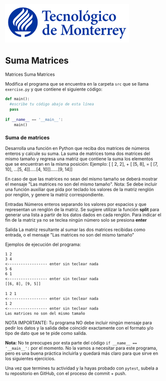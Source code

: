 ![Tec de Monterrey](../../images/logotecmty.png)
# Suma Matrices
Matrices Suma Matrices

Modifica el programa que se encuentra en la carpeta `src` que se llama `exercise.py` y que contiene el siguiente código:

```python
def main():
  #escribe tu código abajo de esta línea
  pass

if __name__ == '__main__':
    main()
```

<h3>Suma de matrices</h3>
Desarrolla una función en Python que reciba dos matrices de números enteros y calcule su suma.
La suma de matrices toma dos matrices del mismo tamaño y regresa una matriz que contiene la suma los elementos que se encuentran en la misma posición:
Ejemplo:
 [ [ 2,   2], + [ [5,  8],  = [ [7, 10],
...[5,    4]].....[4, 10]]......[9, 14]]

En caso de que las matrices no sean del mismo tamaño se deberá mostrar el mensaje "Las matrices no son del mismo tamaño". 
Nota: Se debe incluir una función auxiliar que pida por teclado los valores de la matriz renglón por renglón, y genere la matriz correspondiente.

Entradas 
Números enteros separando los valores por espacios y que representan un renglón de la matriz.
Se sugiere utilizar la función <b>split</b> para generar una lista a partir de los datos dados en cada renglón. Para indicar el fin de la matriz ya no se teclea ningún número solo se presiona <b>enter</b>

Salida
La matriz resultante al sumar las dos matrices recibidas como entrada, o  el mensaje "Las matrices no son del mismo tamaño"

Ejemplos de ejecución del programa:
```
1 2
3 4
<------------------ enter sin teclear nada
5 6
6 1
<------------------ enter sin teclear nada
[[6, 8], [9, 5]]

1 2 1
<------------------ enter sin teclear nada
1 2
<------------------ enter sin teclear nada
Las matrices no son del mismo tamaño
```
NOTA IMPORTANTE: Tu programa NO debe incluir ningún mensaje para pedir los datos y la salida debe coincidir exactamente con el formato y/o tipo de dato que se te pide como salida.

**Nota:** No te preocupes por esta parte del código `if __name__ == '__main__':` por el momento. No la vamos a necesitar para este programa, pero es una buena práctica incluirla y quedará más claro para que sirve en los siguientes ejercicios.

Una vez que termines tu actividad y la hayas probado con `pytest`, subela a tu repositorio en GitHub, con el proceso de commit + push.
 